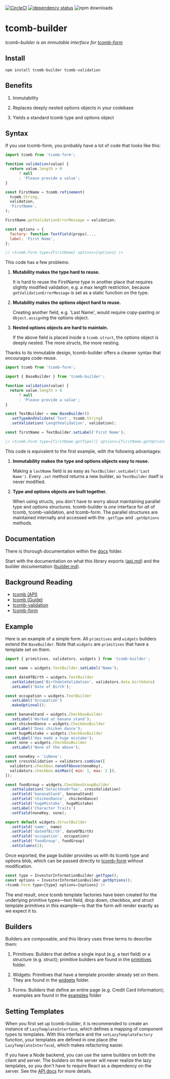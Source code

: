[![CircleCI](https://img.shields.io/circleci/project/github/cadre/tcomb-builder.svg?style=flat-square)](https://circleci.com/gh/cadre/tcomb-builder)
[![dependency status](https://img.shields.io/david/cadre/tcomb-builder.svg?style=flat-square)](https://david-dm.org/cadre/tcomb-builder)
![npm downloads](https://img.shields.io/npm/dm/tcomb-builder.svg?style=flat-square)

# tcomb-builder

_tcomb-builder is an immutable interface for [tcomb-form](https://github.com/gcanti/tcomb-form)_

## Install

`npm install tcomb-builder tcomb-validation`

## Benefits

1. Immutability

2. Replaces deeply nested options objects in your codebase

3. Yields a standard tcomb type and options object

## Syntax

If you use tcomb-form, you probably have a lot of code that looks like this:

```js
import tcomb from 'tcomb-form';

function validation(value) {
  return value.length > 0
      ? null
      : 'Please provide a value';
}

const FirstName = tcomb.refinement(
  tcomb.String,
  validation,
  'FirstName',
);

FirstName.getValidationErrorMessage = validation;

const options = {
  factory: function TextField(props)...,
  label: 'First Name',
};

// <tcomb.Form type={FirstName} options={options} />
```

This code has a few problems:

1. **Mutability makes the type hard to reuse.**

   It is hard to reuse the FirstName type in another place that requires
   slightly modified validation, e.g. a max length restriction, because
   `getValidationErrorMessage` is set as a static function on the type.

2. **Mutability makes the options object hard to reuse.**

   Creating another field, e.g. 'Last Name', would require copy-pasting or
   `Object.assign`ing the options object.

3. **Nested options objects are hard to maintain.**

   If the above field is placed inside a `tcomb.struct`, the options object is
   deeply nested. The more structs, the more nesting.

Thanks to its immutable design, tcomb-builder offers a cleaner syntax that
encourages code-reuse.

```js
import tcomb from 'tcomb-form';

import { BaseBuilder } from 'tcomb-builder';

function validation(value) {
  return value.length > 0
      ? null
      : 'Please provide a value';
}

const TextBuilder = new BaseBuilder()
  .setTypeAndValidate('Text', tcomb.String)
  .setValidation('LengthValidation', validation);

const firstName = TextBuilder.setLabel('First Name');

// <tcomb.Form type={firstName.getType()} options={firstName.getOptions()} />
```

This code is equivalent to the first example, with the following advantages:

1. **Immutability makes the type and options objects easy to reuse.**

   Making a `lastName` field is as easy as `TextBuilder.setLabel('Last Name')`.
   Every `.set` method returns a new builder, so `TextBuilder` itself is never
   modified.

2. **Type and options objects are built together.**

   When using structs, you don't have to worry about maintaining parallel type
   and options structures. tcomb-builder is _one_ interface for _all_ of tcomb,
   tcomb-validation, and tcomb-form. The parallel structures are maintained
   internally and accessed with the `.getType` and `.getOptions` methods.

## Documentation

There is thorough documentation within the [docs](./docs) folder.

Start with the documentation on what this library exports
([api.md](./docs/api.md)) and the builder documentation
([builder.md](./docs/builder.md)).

## Background Reading

- [tcomb (API)](https://github.com/gcanti/tcomb/blob/master/docs/API.md)
- [tcomb (Guide)](https://github.com/gcanti/tcomb/blob/master/docs/GUIDE.md)
- [tcomb-validation](https://github.com/gcanti/tcomb-validation)
- [tcomb-form](https://github.com/gcanti/tcomb-form/blob/master/GUIDE.md)

## Example

Here is an example of a simple form. All `primitives` and `widgets` builders
extend the `BaseBuilder`. Note that `widgets` are `primitives` that have a
template set on them.

```js
import { primitives, validators, widgets } from 'tcomb-builder';

const name = widgets.TextBuilder.setLabel('Name');

const dateOfBirth = widgets.TextBuilder
  .setValidation('BirthdateValidation', validators.date.birthdate)
  .setLabel('Date of Birth');

const occupation = widgets.TextBuilder
  .setLabel('Occupation')
  .makeOptional();

const bananaStand = widgets.CheckboxBuilder
  .setLabel('Worked at banana stand');
const chickenDance = widgets.CheckboxBuilder
  .setLabel('Does chicken dance');
const hugeMistake = widgets.CheckboxBuilder
  .setLabel('Has made a huge mistake');
const none = widgets.CheckboxBuilder
  .setLabel('None of the above');

const noneKey = 'isNone';
const crossValidation = validators.combine([
  validators.checkbox.noneOfAbove(noneKey),
  validators.checkbox.minMax({ min: 1, max: 2 }),
]);

const foodGroup = widgets.CheckboxGroupBuilder
  .setValidation('SelectOneOrTwo', crossValidation)
  .setField('bananaStand', bananaStand)
  .setField('chickenDance', chickenDance)
  .setField('hugeMistake', hugeMistake)
  .setLabel('Character Traits')
  .setField(noneKey, none);

export default widgets.StructBuilder
  .setField('name', name)
  .setField('dateOfBirth', dateOfBirth)
  .setField('occupation', occupation)
  .setField('foodGroup', foodGroup)
  .setColumns(2);
```

Once exported, the page builder provides us with its tcomb type and options
blob, which can be passed directly to
[tcomb-form](https://github.com/gcanti/tcomb-form/blob/master/GUIDE.md) without
modification.

```js
const type = InvestorInformationBuilder.getType();
const options = InvestorInformationBuilder.getOptions();
<tcomb.Form type={type} options={options} />
```

The end result, once tcomb template factories have been created for the
underlying primitive types—text field, drop down, checkbox, and struct
template primitives in this example—is that the form will render exactly
as we expect it to.

## Builders

Builders are composable, and this library uses three terms to describe them:

1. Primitives: Builders that define a single input (e.g. a text field) or a
   structure (e.g. struct); primitive builders are found in the
   [primitives](./src/primitives) folder.

2. Widgets: Primitives that have a template provider already set on
   them. They are found in the [widgets](./src/widgets) folder.

2. Forms: Builders that define an entire page (e.g. Credit Card Information);
   examples are found in the [examples](./src/examples) folder

## Setting Templates

When you first set up tcomb-builder, it is recommended to create an instance of
`LazyTemplateInterface`, which defines a mapping of component types to
templates. With this interface and the `setLazyTemplateFactory` function, your
templates are defined in one place (the `LazyTemplateInterface`), which makes
refactoring easier.

If you have a Node backend, you can use the same builders on both the client
and server. The builders on the server will never realize the lazy templates,
so you don't have to require React as a dependency on the server. See the [API
docs](./docs/api.md) for more details.
